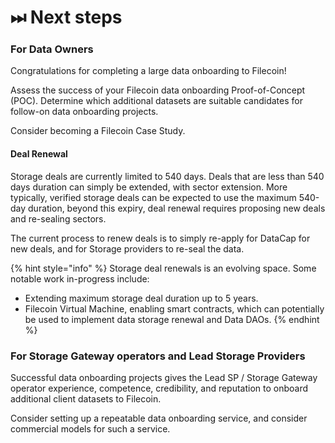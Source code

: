 # ⏭ Next steps

### For Data Owners

Congratulations for completing a large data onboarding to Filecoin!&#x20;

Assess the success of your Filecoin data onboarding Proof-of-Concept (POC). Determine which additional datasets are suitable candidates for follow-on data onboarding projects.

Consider becoming a Filecoin Case Study. &#x20;

#### Deal Renewal

Storage deals are currently limited to 540 days. Deals that are less than 540 days duration can simply be extended, with sector extension. More typically, verified storage deals can be expected to use the maximum 540-day duration, beyond this expiry, deal renewal requires proposing new deals and re-sealing sectors.

The current process to renew deals is to simply re-apply for DataCap for new deals, and for Storage providers to re-seal the data.

{% hint style="info" %}
Storage deal renewals is an evolving space. Some notable work in-progress include:

* Extending maximum storage deal duration up to 5 years.&#x20;
* Filecoin Virtual Machine, enabling smart contracts, which can potentially be used to implement data storage renewal and Data DAOs.
{% endhint %}

### For Storage Gateway operators and Lead Storage Providers

Successful data onboarding projects gives the Lead SP / Storage Gateway operator experience, competence, credibility, and reputation to onboard additional client datasets to Filecoin.&#x20;

Consider setting up a repeatable data onboarding service, and consider commercial models for such a service.







